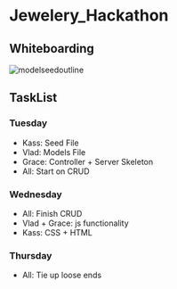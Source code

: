# Jewelery_Hackathon

## Whiteboarding 
![modelseedoutline](https://i.imgur.com/Z2mHsPc.png)

## TaskList 

### Tuesday 
* Kass: Seed File 
* Vlad: Models File 
* Grace: Controller + Server Skeleton  
* All: Start on CRUD 

### Wednesday 
* All: Finish CRUD 
* Vlad + Grace: js functionality 
* Kass: CSS + HTML

### Thursday 
* All: Tie up loose ends 